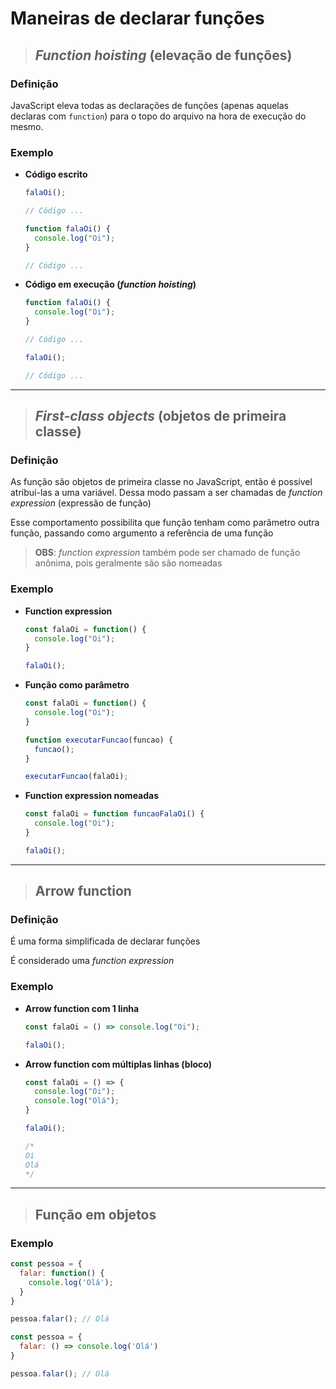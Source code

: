 # Maneiras de declarar funções

> ## *Function hoisting* (elevação de funções)

### **Definição**

JavaScript eleva todas as declarações de funções (apenas aquelas declaras com `function`) para o topo do arquivo na hora de execução do mesmo.

### **Exemplo**

* **Código escrito**

  ```js
  falaOi();

  // Código ...

  function falaOi() {
    console.log("Oi");
  }

  // Código ...
  ```

* **Código em execução (*function hoisting*)**

  ```js
  function falaOi() {
    console.log("Oi");
  }

  // Código ...

  falaOi();

  // Código ...
  ```

---

> ## *First-class objects* (objetos de primeira classe)

### Definição

As função são objetos de primeira classe no JavaScript, então é possível atribuí-las a uma variável. Dessa modo passam a ser chamadas de *function expression* (expressão de função)

Esse comportamento possibilita que função tenham como parâmetro outra função, passando como argumento a referência de uma função

> **OBS**: *function expression* também pode ser chamado de função anônima, pois geralmente são são nomeadas

### Exemplo

* **Function expression**

  ```js
  const falaOi = function() {
    console.log("Oi");
  }

  falaOi();
  ```

* **Função como parâmetro**

  ```js
  const falaOi = function() {
    console.log("Oi");
  }

  function executarFuncao(funcao) {
    funcao();
  }

  executarFuncao(falaOi);
  ```

* **Function expression nomeadas**

  ```js
  const falaOi = function funcaoFalaOi() {
    console.log("Oi");
  }

  falaOi();
  ```

---

> ## Arrow function

### Definição

É uma forma simplificada de declarar funções

É considerado uma *function expression*

### Exemplo

* **Arrow function com 1 linha**

  ```js
  const falaOi = () => console.log("Oi");

  falaOi();
  ```

* **Arrow function com múltiplas linhas (bloco)**

  ```js
  const falaOi = () => {
    console.log("Oi");
    console.log("Olá");
  }

  falaOi();

  /*
  Oi
  Olá
  */
  ```

---

> ## Função em objetos

### Exemplo

```js
const pessoa = {
  falar: function() {
    console.log('Olá');
  }
}

pessoa.falar(); // Olá
```

```js
const pessoa = {
  falar: () => console.log('Olá')
}

pessoa.falar(); // Olá
```
